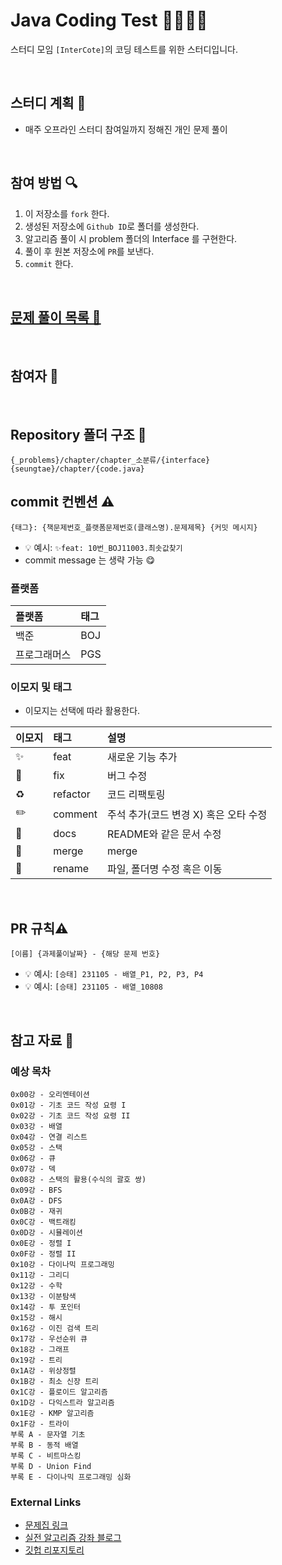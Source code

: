 # Java Coding Test 👩‍💻🧑‍💻
스터디 모임 `[InterCote]`의 코딩 테스트를 위한 스터디입니다.

<br/>

## 스터디 계획 📆
- 매주 오프라인 스터디 참여일까지 정해진 개인 문제 풀이

<br/>

## 참여 방법 🔍
1. 이 저장소를 `fork` 한다.
2. 생성된 저장소에 `Github ID`로 폴더를 생성한다.
3. 알고리즘 풀이 시 problem 폴더의 Interface 를 구현한다.
4. 풀이 후 원본 저장소에 `PR`를 보낸다.
5. `commit` 한다.

<br/>

## [문제 풀이 목록 📜](Problems.md)

<br/>

## 참여자 👥


<br/>

## Repository 폴더 구조 📁
```
{_problems}/chapter/chapter_소분류/{interface}
{seungtae}/chapter/{code.java}

```

## commit 컨벤션 ⚠️

```
{태그}: {책문제번호_플랫폼문제번호(클래스명).문제제목} {커밋 메시지}
```
- 💡 예시: `✨feat: 10번_BOJ11003.최솟값찾기`
- commit message 는 생략 가능 😋

### 플랫폼

| 플랫폼    | 태그  |
|:-------|:----|
| 백준     | BOJ |
| 프로그래머스 | PGS |

### 이모지 및 태그

- 이모지는 선택에 따라 활용한다.

| 이모지 | 태그       | 설명                      |
|:----|:---------|:------------------------|
| ✨   | feat     | 새로운 기능 추가               |
| 🐛  | fix      | 버그 수정                   |
| ♻️  | refactor | 코드 리팩토링                 |
| ✏️  | comment  | 주석 추가(코드 변경 X) 혹은 오타 수정 |
| 📝  | docs     | README와 같은 문서 수정        |
| 🔀  | merge    | merge                   |
| 🚚  | rename   | 파일, 폴더명 수정 혹은 이동        |


<br/>

## PR 규칙⚠️

```
[이름] {과제풀이날짜} - {해당 문제 번호}
```

- 💡 예시: `[승태] 231105 - 배열_P1, P2, P3, P4`
- 💡 예시: `[승태] 231105 - 배열_10808`

<br/>

## 참고 자료 📝

### 예상 목차
```
0x00강 - 오리엔테이션
0x01강 - 기초 코드 작성 요령 I
0x02강 - 기초 코드 작성 요령 II
0x03강 - 배열
0x04강 - 연결 리스트
0x05강 - 스택
0x06강 - 큐
0x07강 - 덱
0x08강 - 스택의 활용(수식의 괄호 쌍)
0x09강 - BFS
0x0A강 - DFS
0x0B강 - 재귀
0x0C강 - 백트래킹
0x0D강 - 시뮬레이션
0x0E강 - 정렬 I
0x0F강 - 정렬 II
0x10강 - 다이나믹 프로그래밍
0x11강 - 그리디
0x12강 - 수학
0x13강 - 이분탐색
0x14강 - 투 포인터
0x15강 - 해시
0x16강 - 이진 검색 트리
0x17강 - 우선순위 큐
0x18강 - 그래프
0x19강 - 트리
0x1A강 - 위상정렬
0x1B강 - 최소 신장 트리
0x1C강 - 플로이드 알고리즘
0x1D강 - 다익스트라 알고리즘
0x1E강 - KMP 알고리즘 
0x1F강 - 트라이
부록 A - 문자열 기초
부록 B - 동적 배열
부록 C - 비트마스킹
부록 D - Union Find
부록 E - 다이나믹 프로그래밍 심화
```

### External Links

- [문제집 링크](https://github.com/encrypted-def/basic-algo-lecture/blob/master/workbook.md)
- [실전 알고리즘 강좌 블로그](https://blog.encrypted.gg/category/%EA%B0%95%EC%A2%8C/%EC%8B%A4%EC%A0%84%20%EC%95%8C%EA%B3%A0%EB%A6%AC%EC%A6%98)
- [깃헙 리포지토리](https://github.com/encrypted-def/basic-algo-lecture)
